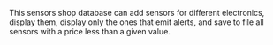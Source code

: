This sensors shop database can add sensors for different electronics, display them, display only the ones that emit alerts, and save to file all sensors with a price less than a given value.
